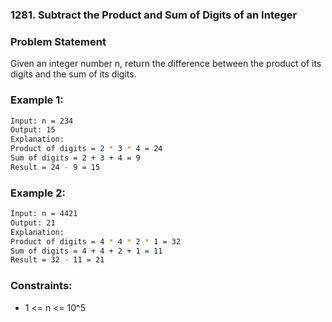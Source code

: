 ### 1281. Subtract the Product and Sum of Digits of an Integer

### Problem Statement
Given an integer number n, return the difference between the product of its digits and the sum of its digits.
 

### Example 1:
```bash
Input: n = 234
Output: 15 
Explanation: 
Product of digits = 2 * 3 * 4 = 24 
Sum of digits = 2 + 3 + 4 = 9 
Result = 24 - 9 = 15
```

### Example 2:
```bash
Input: n = 4421
Output: 21
Explanation: 
Product of digits = 4 * 4 * 2 * 1 = 32 
Sum of digits = 4 + 4 + 2 + 1 = 11 
Result = 32 - 11 = 21
``` 

### Constraints:
* 1 <= n <= 10^5